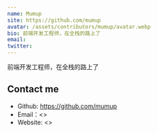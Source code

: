 ```yaml
---
name: Mumup
site: https://github.com/mumup
avatar: /assets/contributors/mumup/avatar.webp
bio: 前端开发工程师，在全栈的路上了
email:
twitter:
---
```


前端开发工程师，在全栈的路上了

## Contact me

- Github: <https://github.com/mumup>
- Email：<>
- Website: <>
